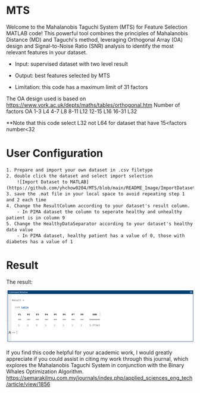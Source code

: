 # MTS

Welcome to the Mahalanobis Taguchi System (MTS) for Feature Selection MATLAB code! This powerful tool combines the principles of Mahalanobis Distance (MD) and Taguchi's method, leveraging Orthogonal Array (OA) design and Signal-to-Noise Ratio (SNR) analysis to identify the most relevant features in your dataset.

- Input: supervised dataset with two level result

- Output: best features selected by MTS 

- Limitation: this code has a maximum limit of 31 factors 

The OA design used is based on https://www.york.ac.uk/depts/maths/tables/orthogonal.htm
Number of factors			OA
1-3							L4
4-7							L8
8-11						L12
12-15						L16
16-31						L32

**Note that this code select L32 not L64 for dataset that have 15<factors number<32

# User Configuration

	1. Prepare and import your own dataset in .csv filetype
	2. double click the dataset and select import selection
		![Import Dataset to MATLAB](https://github.com/yhchow0204/MTS/blob/main/README_Image/ImportDatasettoMATLAB.png)
	3. save the .mat file in your local space to avoid repeating step 1 and 2 each time
	4. Change the ResultColumn according to your dataset's result column.
		- In PIMA dataset the column to seperate healthy and unhealthy patient is in column 9
	5. Change the HealthyDataSeparator according to your dataset's healthy data value
		- In PIMA dataset, healthy patient has a value of 0, those with diabetes has a value of 1

# Result

The result:

![ResultofMTS](https://github.com/yhchow0204/MTS/blob/main/README_Image/Result.png)

If you find this code helpful for your academic work, I would greatly appreciate if you could assist in citing my work through this journal, which explores the Mahalanobis Taguchi System in conjunction with the Binary Whales Optimization Algorithm. https://semarakilmu.com.my/journals/index.php/applied_sciences_eng_tech/article/view/1856

